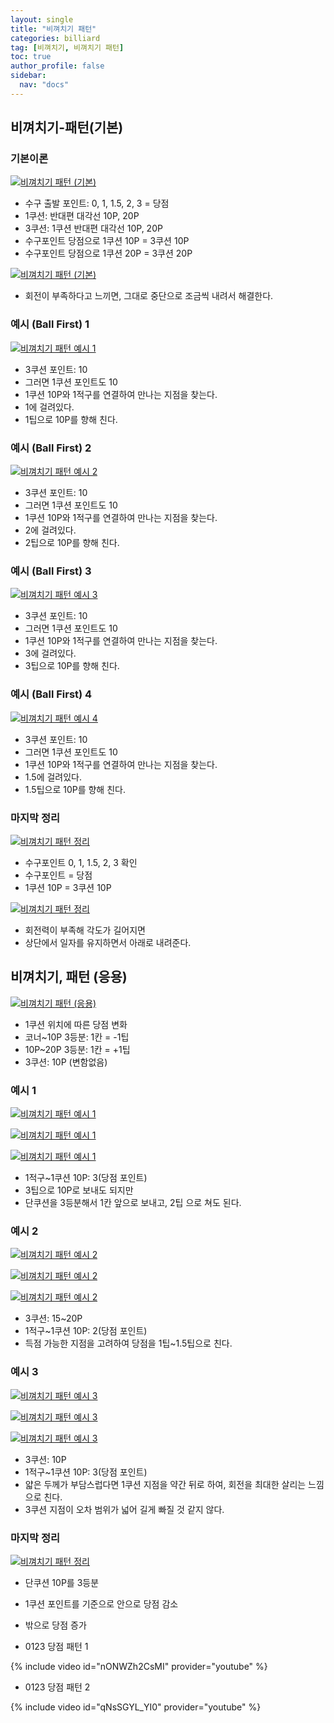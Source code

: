```yaml
---
layout: single
title: "비껴치기 패턴"
categories: billiard
tag: [비껴치기, 비껴치기 패턴] 
toc: true
author_profile: false
sidebar:
  nav: "docs"
---
```


## 비껴치기-패턴(기본)

### 기본이론
[![비껴치기 패턴 (기본)](/images/비껴치기_패턴_기본이론1.png)](/images/비껴치기_패턴_기본이론1.png)
- 수구 출발 포인트: 0, 1, 1.5, 2, 3 = 당점
- 1쿠션: 반대편 대각선 10P, 20P
- 3쿠션: 1쿠션 반대편 대각선 10P, 20P
- 수구포인트 당점으로 1쿠션 10P = 3쿠션 10P
- 수구포인트 당점으로 1쿠션 20P = 3쿠션 20P

[![비껴치기 패턴 (기본)](/images/비껴치기_패턴_기본이론2.png)](/images/비껴치기_패턴_기본이론2.png)
- 회전이 부족하다고 느끼면, 그대로 중단으로 조금씩 내려서 해결한다.

### 예시 (Ball First) 1
[![비껴치기 패턴 예시 1](/images/비껴치기_패턴_예시1.png)](/images/비껴치기_패턴_예시1.png)
- 3쿠션 포인트: 10
- 그러면 1쿠션 포인트도 10
- 1쿠션 10P와 1적구를 연결하여 만나는 지점을 찾는다.
- 1에 걸려있다.
- 1팁으로 10P를 향해 친다.

### 예시 (Ball First) 2
[![비껴치기 패턴 예시 2](/images/비껴치기_패턴_예시2.png)](/images/비껴치기_패턴_예시2.png)
- 3쿠션 포인트: 10
- 그러면 1쿠션 포인트도 10
- 1쿠션 10P와 1적구를 연결하여 만나는 지점을 찾는다.
- 2에 걸려있다.
- 2팁으로 10P를 향해 친다.

### 예시 (Ball First) 3
[![비껴치기 패턴 예시 3](/images/비껴치기_패턴_예시3.png)](/images/비껴치기_패턴_예시3.png)
- 3쿠션 포인트: 10
- 그러면 1쿠션 포인트도 10
- 1쿠션 10P와 1적구를 연결하여 만나는 지점을 찾는다.
- 3에 걸려있다.
- 3팁으로 10P를 향해 친다.

### 예시 (Ball First) 4
[![비껴치기 패턴 예시 4](/images/비껴치기_패턴_예시4.png)](/images/비껴치기_패턴_예시4.png)
- 3쿠션 포인트: 10
- 그러면 1쿠션 포인트도 10
- 1쿠션 10P와 1적구를 연결하여 만나는 지점을 찾는다.
- 1.5에 걸려있다.
- 1.5팁으로 10P를 향해 친다.

### 마지막 정리
[![비껴치기 패턴 정리](/images/비껴치기_패턴_정리1.png)](/images/비껴치기_패턴_정리1.png)
- 수구포인트 0, 1, 1.5, 2, 3 확인
- 수구포인트 = 당점
- 1쿠션 10P = 3쿠션 10P

[![비껴치기 패턴 정리](/images/비껴치기_패턴_정리2.png)](/images/비껴치기_패턴_정리2.png)
- 회전력이 부족해 각도가 길어지면
- 상단에서 일자를 유지하면서 아래로 내려준다.

## 비껴치기, 패턴 (응용)
[![비껴치기 패턴 (응용)](/images/비껴치기_패턴_응용_기본이론.png)](/images/비껴치기_패턴_응용_기본이론.png)
- 1쿠션 위치에 따른 당점 변화
- 코너~10P 3등분: 1칸 = -1팁
- 10P~20P 3등분: 1칸 = +1팁
- 3쿠션: 10P (변함없음)

### 예시 1
[![비껴치기 패턴 예시 1](/images/비껴치기_패턴_응용_예시1-1.png)](/images/비껴치기_패턴_응용_예시1-1.png)

[![비껴치기 패턴 예시 1](/images/비껴치기_패턴_응용_예시1-2.png)](/images/비껴치기_패턴_응용_예시1-2.png)

[![비껴치기 패턴 예시 1](/images/비껴치기_패턴_응용_예시1-3.png)](/images/비껴치기_패턴_응용_예시1-3.png)
- 1적구~1쿠션 10P: 3(당점 포인트)
- 3팁으로 10P로 보내도 되지만
- 단쿠션을 3등분해서 1칸 앞으로 보내고, 2팁 으로 쳐도 된다.

### 예시 2
[![비껴치기 패턴 예시 2](/images/비껴치기_패턴_응용_예시2-1.png)](/images/비껴치기_패턴_응용_예시2-1.png)

[![비껴치기 패턴 예시 2](/images/비껴치기_패턴_응용_예시2-2.png)](/images/비껴치기_패턴_응용_예시2-2.png)

[![비껴치기 패턴 예시 2](/images/비껴치기_패턴_응용_예시2-3.png)](/images/비껴치기_패턴_응용_예시2-3.png)
- 3쿠션: 15~20P
- 1적구~1쿠션 10P: 2(당점 포인트)
- 득점 가능한 지점을 고려하여 당점을 1팁~1.5팁으로 친다.

### 예시 3
[![비껴치기 패턴 예시 3](/images/비껴치기_패턴_응용_예시3-1.png)](/images/비껴치기_패턴_응용_예시3-1.png)

[![비껴치기 패턴 예시 3](/images/비껴치기_패턴_응용_예시3-2.png)](/images/비껴치기_패턴_응용_예시3-2.png)

[![비껴치기 패턴 예시 3](/images/비껴치기_패턴_응용_예시3-3.png)](/images/비껴치기_패턴_응용_예시3-3.png)
- 3쿠션: 10P
- 1적구~1쿠션 10P: 3(당점 포인트)
- 얇은 두께가 부담스럽다면 1쿠션 지점을 약간 뒤로 하여, 회전을 최대한 살리는 느낌으로 친다.
- 3쿠션 지점이 오차 범위가 넓어 길게 빠질 것 같지 않다.

### 마지막 정리
[![비껴치기 패턴 정리](/images/비껴치기_패턴_응용_정리.png)](/images/비껴치기_패턴_응용_정리.png)
- 단쿠션 10P를 3등분
- 1쿠션 포인트를 기준으로 안으로 당점 감소
- 밖으로 당점 증가

- 0123 당점 패턴 1

{% include video id="nONWZh2CsMI" provider="youtube" %}
- 0123 당점 패턴 2

{% include video id="qNsSGYL_YI0" provider="youtube" %}

